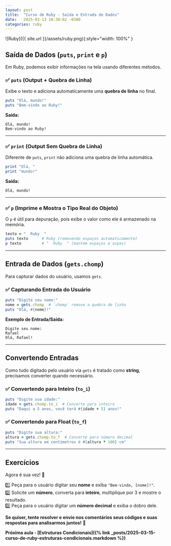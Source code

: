 ```yaml
---
layout: post
title:  "Curso de Ruby - Saída e Entrada de Dados"
date:   2025-03-13 10:30:02 -0300
categories: ruby
---
```


![Ruby]({{ site.url }}/assets/ruby.png){:style="width: 100%" }

## **Saída de Dados (`puts`, `print` e `p`)**  
Em Ruby, podemos exibir informações na tela usando diferentes métodos.  

### ✅ **`puts` (Output + Quebra de Linha)**  
Exibe o texto e adiciona automaticamente uma **quebra de linha** no final.  
```ruby
puts "Olá, mundo!"
puts "Bem-vindo ao Ruby!"
```
**Saída:**  
```
Olá, mundo!
Bem-vindo ao Ruby!
```

---

### ✅ **`print` (Output Sem Quebra de Linha)**  
Diferente de `puts`, `print` não adiciona uma quebra de linha automática.  
```ruby
print "Olá, "
print "mundo!"
```
**Saída:**  
```
Olá, mundo!
```

---

### ✅ **`p` (Imprime e Mostra o Tipo Real do Objeto)**  
O `p` é útil para depuração, pois exibe o valor como ele é armazenado na memória.  
```ruby
texto = "  Ruby  "
puts texto      # Ruby (removendo espaços automaticamente)
p texto         # "  Ruby  " (mantém espaços e aspas)
```

---

## **Entrada de Dados (`gets.chomp`)**
Para capturar dados do usuário, usamos `gets`.  

### ✅ **Capturando Entrada do Usuário**  
```ruby
puts "Digite seu nome:"
nome = gets.chomp  # `chomp` remove a quebra de linha
puts "Olá, #{nome}!"
```
**Exemplo de Entrada/Saída:**  
```
Digite seu nome:
Rafael
Olá, Rafael!
```

---

## **Convertendo Entradas**
Como tudo digitado pelo usuário via `gets` é tratado como **string**, precisamos converter quando necessário.  

### ✅ **Convertendo para Inteiro (`to_i`)**
```ruby
puts "Digite sua idade:"
idade = gets.chomp.to_i  # Converte para inteiro
puts "Daqui a 5 anos, você terá #{idade + 5} anos!"
```

### ✅ **Convertendo para Float (`to_f`)**
```ruby
puts "Digite sua altura:"
altura = gets.chomp.to_f  # Converte para número decimal
puts "Sua altura em centímetros é #{altura * 100} cm"
```

---

## **Exercícios**
Agora é sua vez! 💪  

1️⃣ Peça para o usuário digitar seu **nome** e exiba `"Bem-vindo, [nome]!"`.  
2️⃣ Solicite um **número**, converta para **inteiro**, multiplique por 3 e mostre o resultado.  
3️⃣ Peça para o usuário digitar um **número decimal** e exiba o dobro dele.  

**Se quiser, tente resolver e envie nos comentários seus códigos e suas respostas para analisarmos juntos!** 🚀

**Próxima aula - [Estruturas Condicionais]({% link  _posts/2025-03-15-curso-de-ruby-estruturas-condicionais.markdown %})**